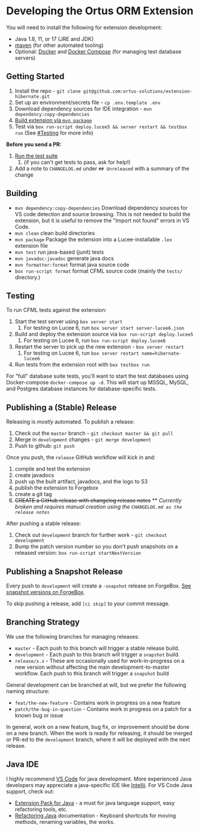 # Developing the Ortus ORM Extension

You will need to install the following for extension development:

* Java 1.8, 11, or 17 (JRE and JDK)
* [maven](https://linuxize.com/post/how-to-install-apache-maven-on-ubuntu-20-04/) (for other automated tooling)
* Optional: [Docker](https://docs.docker.com/engine/install/) and [Docker Compose](https://docs.docker.com/compose/install/) (for managing test database servers)

## Getting Started

1. Install the repo - `git clone git@github.com:ortus-solutions/extension-hibernate.git`
2. Set up an environment/secrets file - `cp .env.template .env`
3. Download dependency sources for IDE integration - `mvn dependency:copy-dependencies`
4. [Build extension via `mvn package`](#building)
5. Test via `box run-script deploy.lucee5 && server restart && testbox run` (See [#Testing](#testing) for more info)

**Before you send a PR:**

1. [Run the test suite](#testing)
   1. (if you can't get tests to pass, ask for help!)
2. Add a note to `CHANGELOG.md` under `## Unreleased` with a summary of the change

## Building

* `mvn dependency:copy-dependencies` Download dependency sources for VS code detection and source browsing. This is not needed to build the extension, but it is useful to remove the "Import not found" errors in VS Code.
* `mvn clean` clean build directories
* `mvn package` Package the extension into a Lucee-installable `.lex` extension file
* `mvn test` run java-based (junit) tests
* `mvn javadoc:javadoc` generate java docs
* `mvn formatter:format` format java source code
* `box run-script format` format CFML source code (mainly the `tests/` directory.)

## Testing

To run CFML tests against the extension:

1. Start the test server using `box server start`
   1. For testing on Lucee 6, run `box server start server-lucee6.json`
2. Build and deploy the extension source via `box run-script deploy.lucee5`
   1. For testing on Lucee 6, run `box run-script deploy.lucee6`
3. Restart the server to pick up the new extension - `box server restart`
   1. For testing on Lucee 6, run `box server restart name=hibernate-lucee6`
4. Run tests from the extension root with `box testbox run`

For "full" database suite tests, you'll want to start the test databases using Docker-compose `docker-compose up -d`. This will start up MSSQL, MySQL, and Postgres database instances for database-specific tests.

## Publishing a (Stable) Release

Releasing is *mostly* automated. To publish a release:

1. Check out the `master` branch - `git checkout master && git pull`
2. Merge in `development` changes - `git merge development`
3. Push to github: `git push`

Once you push, the `release` GitHub workflow will kick in and:

1. compile and test the extension
2. create javadocs
3. push up the built artifact, javadocs, and the logo to S3
4. publish the extension to Forgebox
5. create a git tag
6. ~~CREATE a GitHub release with changelog release notes~~ ** _Currently broken and requires manual creation using the `CHANGELOG.md as the release notes`_

After pushing a stable release:

1. Check out `development` branch for further work - `git checkout development`
2. Bump the patch version number so you don't push snapshots on a released version: `box run-script startNextVersion`

## Publishing a Snapshot Release

Every push to `development` will create a `-snapshot` release on ForgeBox. [See snapshot versions on ForgeBox](https://forgebox.io/view/D062D72F-F8A2-46F0-8CBC91325B2F067B?filter=snapshot#versions).

To skip pushing a release, add `[ci skip]` to your commit message.

## Branching Strategy

We use the following branches for managing releases:

* `master` - Each push to this branch will trigger a stable release build.
* `development` - Each push to this branch will trigger a `snapshot` build.
* `release/x.x` - These are occasionally used for work-in-progress on a new version without affecting the main development-to-master workflow. Each push to this branch will trigger a `snapshot` build

General development can be branched at will, but we prefer the following naming structure:

* `feat/the-new-feature` - Contains work in progress on a new feature
* `patch/the-bug-in-question` - Contains work in progress on a patch for a known bug or issue

In general, work on a new feature, bug fix, or improvement should be done on a new branch. When the work is ready for releasing, it should be merged or PR-ed to the `development` branch, where it will be deployed with the next release.

## Java IDE

I highly recommend [VS Code](https://code.visualstudio.com/) for java development. More experienced Java developers may appreciate a java-specific IDE like [Intellij](https://www.jetbrains.com/idea/). For VS Code Java support, check out:

* [Extension Pack for Java](https://marketplace.visualstudio.com/items?itemName=vscjava.vscode-java-pack) - a must for java language support, easy refactoring tools, etc.
* [Refactoring Java](https://code.visualstudio.com/docs/java/java-refactoring) documentation - Keyboard shortcuts for moving methods, renaming variables, the works.
